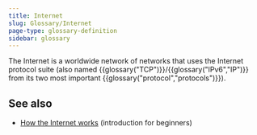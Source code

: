 ```yaml
---
title: Internet
slug: Glossary/Internet
page-type: glossary-definition
sidebar: glossary
---
```


The Internet is a worldwide network of networks that uses the Internet protocol suite (also named {{glossary("TCP")}}/{{glossary("IPv6","IP")}} from its two most important {{glossary("protocol","protocols")}}).

## See also

- [How the Internet works](/en-US/docs/Learn_web_development/Howto/Web_mechanics/How_does_the_Internet_work) (introduction for beginners)
